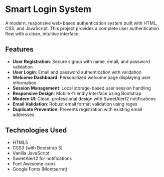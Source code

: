 # Smart Login System

A modern, responsive web-based authentication system built with HTML, CSS, and JavaScript. This project provides a complete user authentication flow with a clean, intuitive interface.

## Features

- **User Registration**: Secure signup with name, email, and password validation
- **User Login**: Email and password authentication with validation
- **Welcome Dashboard**: Personalized welcome page displaying user information
- **Session Management**: Local storage-based user session handling
- **Responsive Design**: Mobile-friendly interface using Bootstrap
- **Modern UI**: Clean, professional design with SweetAlert2 notifications
- **Email Validation**: Robust email format validation using regex
- **Duplicate Prevention**: Prevents registration with existing email addresses

## Technologies Used

- HTML5
- CSS3 (with Bootstrap 5)
- Vanilla JavaScript
- SweetAlert2 for notifications
- Font Awesome icons
- Google Fonts (Montserrat)

